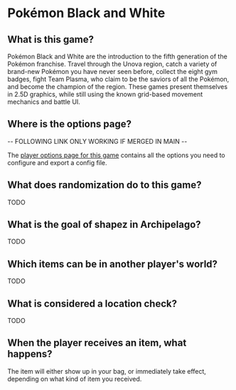 # Pokémon Black and White

## What is this game?

Pokémon Black and White are the introduction to the fifth generation of the Pokémon franchise. 
Travel through the Unova region, catch a variety of brand-new Pokémon you have never seen before, 
collect the eight gym badges, fight Team Plasma, who claim to be the saviors of all the Pokémon, 
and become the champion of the region.
These games present themselves in 2.5D graphics, 
while still using the known grid-based movement mechanics and battle UI. 

## Where is the options page?

-- FOLLOWING LINK ONLY WORKING IF MERGED IN MAIN --

The [player options page for this game](../player-options) contains all the options you need to configure
and export a config file.

## What does randomization do to this game?

TODO

## What is the goal of shapez in Archipelago?

TODO

## Which items can be in another player's world?

TODO

## What is considered a location check?

TODO

## When the player receives an item, what happens?

The item will either show up in your bag, or immediately take effect, depending on what kind of item you received.
